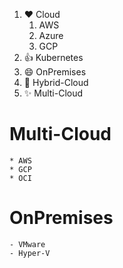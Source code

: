 1. :heart: Cloud
   1. AWS
   2. Azure
   3. GCP
3. :+1: Kubernetes
4. :smile: OnPremises
5. :tada: Hybrid-Cloud
6. :sparkles: Multi-Cloud

# Multi-Cloud
    * AWS
    * GCP
    * OCI
# OnPremises
    - VMware
    - Hyper-V
